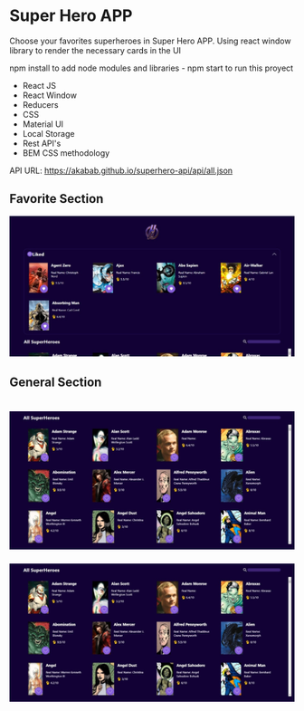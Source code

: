 # Super Hero APP

Choose your favorites superheroes in Super Hero APP. Using react window library to render the necessary cards in the UI

npm install to add node modules and libraries - npm start to run this proyect

- React JS
- React Window
- Reducers
- CSS
- Material UI
- Local Storage
- Rest API's
- BEM CSS methodology

API URL: https://akabab.github.io/superhero-api/api/all.json

## Favorite Section

![Favorite Section](src/assets/img/favoriteSection.jpeg)

## General Section


![Favorite Section](src/assets/img/allHeroes.jpeg)
=======
![Favorite Section](allHeroes.jpeg)


